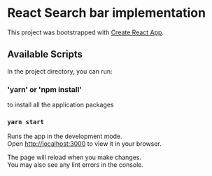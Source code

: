 # React Search bar implementation

This project was bootstrapped with [Create React App](https://github.com/facebook/create-react-app).

## Available Scripts

In the project directory, you can run:

### 'yarn' or 'npm install'

to install all the application packages

### `yarn start`

Runs the app in the development mode.\
Open [http://localhost:3000](http://localhost:3000) to view it in your browser.

The page will reload when you make changes.\
You may also see any lint errors in the console.
